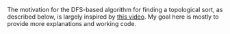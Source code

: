 The motivation for the DFS-based algorithm for finding a topological sort, as described below, is largely inspired by [this video](https://www.youtube.com/watch?v=xqLY-ZLJig8&list=PLSVu1-lON6LyvT8iceopuqnmSmPiSA6wX&index=3). My goal here is mostly to provide more explanations and working code.

